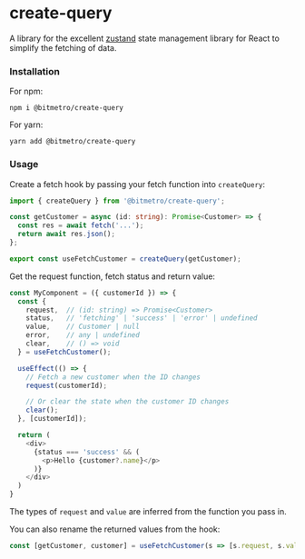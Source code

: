 # create-query

A library for the excellent [zustand](https://www.npmjs.com/package/zustand) state management library for React to simplify the fetching of data.

### Installation

For npm:
```
npm i @bitmetro/create-query
```

For yarn:
```
yarn add @bitmetro/create-query
```

### Usage

Create a fetch hook by passing your fetch function into `createQuery`:

```ts
import { createQuery } from '@bitmetro/create-query';

const getCustomer = async (id: string): Promise<Customer> => {
  const res = await fetch('...');
  return await res.json();
};

export const useFetchCustomer = createQuery(getCustomer);
```

Get the request function, fetch status and return value:
```ts
const MyComponent = ({ customerId }) => {
  const {
    request,  // (id: string) => Promise<Customer>
    status,   // 'fetching' | 'success' | 'error' | undefined
    value,    // Customer | null
    error,    // any | undefined
    clear,    // () => void
  } = useFetchCustomer();

  useEffect(() => {
    // Fetch a new customer when the ID changes
    request(customerId);

    // Or clear the state when the customer ID changes
    clear();
  }, [customerId]);

  return (
    <div>
      {status === 'success' && (
        <p>Hello {customer?.name}</p>
      )}
    </div>
  )
}
```

The types of `request` and `value` are inferred from the function you pass in.

You can also rename the returned values from the hook:
```ts
const [getCustomer, customer] = useFetchCustomer(s => [s.request, s.value]);
```
